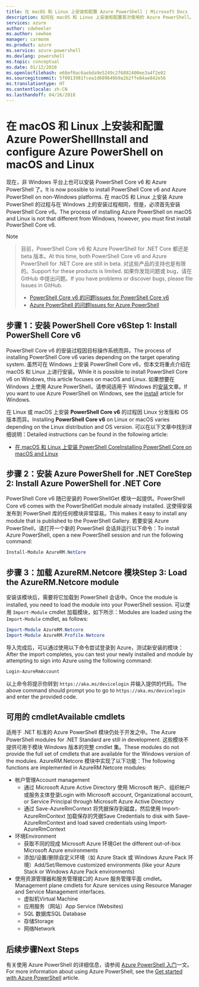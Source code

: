 ```yaml
---
title: 在 macOS 和 Linux 上安装和配置 Azure PowerShell | Microsoft Docs
description: 如何在 macOS 和 Linux 上安装和配置首次使用的 Azure PowerShell。
services: azure
author: sdwheeler
ms.author: sewhee
manager: carmonm
ms.product: azure
ms.service: azure-powershell
ms.devlang: powershell
ms.topic: conceptual
ms.date: 01/12/2018
ms.openlocfilehash: e68ef0ac6aebda9e5249c2f6882400ee3a4f2e02
ms.sourcegitcommit: 5f0013981fcea1d689649b9a2b2ffe84ae842e56
ms.translationtype: HT
ms.contentlocale: zh-CN
ms.lasthandoff: 04/16/2018
---
```

# <a name="install-and-configure-azure-powershell-on-macos-and-linux"></a><span data-ttu-id="2484b-103">在 macOS 和 Linux 上安装和配置 Azure PowerShell</span><span class="sxs-lookup"><span data-stu-id="2484b-103">Install and configure Azure PowerShell on macOS and Linux</span></span>

<span data-ttu-id="2484b-104">现在，非 Windows 平台上也可以安装 PowerShell Core v6 和 Azure PowerShell 了。</span><span class="sxs-lookup"><span data-stu-id="2484b-104">It is now possible to install PowerShell Core v6 and Azure PowerShell on non-Windows platforms.</span></span>
<span data-ttu-id="2484b-105">在 macOS 和 Linux 上安装 Azure PowerShell 的过程与在 Windows 上的安装过程相同，但是，必须首先安装 PowerShell Core v6。</span><span class="sxs-lookup"><span data-stu-id="2484b-105">The process of installing Azure PowerShell on macOS and Linux is not that different from Windows, however, you must first install PowerShell Core v6.</span></span>

> [!NOTE]

> <span data-ttu-id="2484b-106">目前，PowerShell Core v6 和 Azure PowerShell for .NET Core 都还是 beta 版本。</span><span class="sxs-lookup"><span data-stu-id="2484b-106">At this time, both PowerShell Core v6 and Azure PowerShell for .NET Core are still in beta.</span></span>
> <span data-ttu-id="2484b-107">对这些产品的支持也是有限的。</span><span class="sxs-lookup"><span data-stu-id="2484b-107">Support for these products is limited.</span></span> <span data-ttu-id="2484b-108">如果你发现问题或 bug，请在 GitHub 中提出问题。</span><span class="sxs-lookup"><span data-stu-id="2484b-108">If you have problems or discover bugs, please file Issues in GitHub.</span></span>
>
> * [<span data-ttu-id="2484b-109">PowerShell Core v6 的问题</span><span class="sxs-lookup"><span data-stu-id="2484b-109">Issues for PowerShell Core v6</span></span>](https://github.com/PowerShell/PowerShell/issues)
> * [<span data-ttu-id="2484b-110">Azure PowerShell 的问题</span><span class="sxs-lookup"><span data-stu-id="2484b-110">Issues for Azure PowerShell</span></span>](https://github.com/azure/azure-docs-powershell/issues)

## <a name="step-1-install-powershell-core-v6"></a><span data-ttu-id="2484b-111">步骤 1：安装 PowerShell Core v6</span><span class="sxs-lookup"><span data-stu-id="2484b-111">Step 1: Install PowerShell Core v6</span></span>

<span data-ttu-id="2484b-112">PowerShell Core v6 的安装过程因目标操作系统而异。</span><span class="sxs-lookup"><span data-stu-id="2484b-112">The process of installing PowerShell Core v6 varies depending on the target operating system.</span></span>
<span data-ttu-id="2484b-113">虽然可在 Windows 上安装 PowerShell Core v6，但本文将重点介绍在 macOS 和 Linux 上进行安装。</span><span class="sxs-lookup"><span data-stu-id="2484b-113">While it is possible to install PowerShell Core v6 on Windows, this article focuses on macOS and Linux.</span></span> <span data-ttu-id="2484b-114">如果想要在 Windows 上使用 Azure PowerShell，请参阅适用于 Windows 的[安装](./install-azurerm-ps.md)文章。</span><span class="sxs-lookup"><span data-stu-id="2484b-114">If you want to use Azure PowerShell on Windows, see the [install](./install-azurerm-ps.md) article for Windows.</span></span>

<span data-ttu-id="2484b-115">在 Linux 或 macOS 上安装 **PowerShell Core v6** 的过程因 Linux 分发版和 OS 版本而异。</span><span class="sxs-lookup"><span data-stu-id="2484b-115">Installing **PowerShell Core v6** on Linux or macOS varies depending on the Linux distribution and OS version.</span></span>
<span data-ttu-id="2484b-116">可以在以下文章中找到详细说明：</span><span class="sxs-lookup"><span data-stu-id="2484b-116">Detailed instructions can be found in the following article:</span></span>

- [<span data-ttu-id="2484b-117">在 macOS 和 Linux 上安装 PowerShell Core</span><span class="sxs-lookup"><span data-stu-id="2484b-117">Installing PowerShell Core on macOS and Linux</span></span>](/powershell/scripting/setup/installing-powershell-core-on-macos-and-linux)

## <a name="step-2-install-azure-powershell-for-net-core"></a><span data-ttu-id="2484b-118">步骤 2：安装 Azure PowerShell for .NET Core</span><span class="sxs-lookup"><span data-stu-id="2484b-118">Step 2: Install Azure PowerShell for .NET Core</span></span>

<span data-ttu-id="2484b-119">PowerShell Core v6 随已安装的 PowerShellGet 模块一起提供。</span><span class="sxs-lookup"><span data-stu-id="2484b-119">PowerShell Core v6 comes with the PowerShellGet module already installed.</span></span> <span data-ttu-id="2484b-120">这使得安装发布到 PowerShell 库的任何模块非常容易。</span><span class="sxs-lookup"><span data-stu-id="2484b-120">This makes it easy to install any module that is published to the PowerShell Gallery.</span></span> <span data-ttu-id="2484b-121">若要安装 Azure PowerShell，请打开一个新的 PowerShell 会话并运行以下命令：</span><span class="sxs-lookup"><span data-stu-id="2484b-121">To install Azure PowerShell, open a new PowerShell session and run the following command:</span></span>

```powershell
Install-Module AzureRM.NetCore
```

## <a name="step-3-load-the-azurermnetcore-module"></a><span data-ttu-id="2484b-122">步骤 3：加载 AzureRM.Netcore 模块</span><span class="sxs-lookup"><span data-stu-id="2484b-122">Step 3: Load the AzureRM.Netcore module</span></span>

<span data-ttu-id="2484b-123">安装该模块后，需要将它加载到 PowerShell 会话中。</span><span class="sxs-lookup"><span data-stu-id="2484b-123">Once the module is installed, you need to load the module into your PowerShell session.</span></span> <span data-ttu-id="2484b-124">可以使用 `Import-Module` cmdlet 加载模块，如下所示：</span><span class="sxs-lookup"><span data-stu-id="2484b-124">Modules are loaded using the `Import-Module` cmdlet, as follows:</span></span>

```powershell
Import-Module AzureRM.Netcore
Import-Module AzureRM.Profile.Netcore
```

<span data-ttu-id="2484b-125">导入完成后，可以通过使用以下命令尝试登录到 Azure，测试新安装的模块：</span><span class="sxs-lookup"><span data-stu-id="2484b-125">After the import completes, you can test your newly installed and module by attempting to sign into Azure using the following command:</span></span>

```powershell
Login-AzureRmAccount
```

<span data-ttu-id="2484b-126">以上命令将提示你转到 `https://aka.ms/devicelogin` 并输入提供的代码。</span><span class="sxs-lookup"><span data-stu-id="2484b-126">The above command should prompt you to go to `https://aka.ms/devicelogin` and enter the provided code.</span></span>

## <a name="available-cmdlets"></a><span data-ttu-id="2484b-127">可用的 cmdlet</span><span class="sxs-lookup"><span data-stu-id="2484b-127">Available cmdlets</span></span>

<span data-ttu-id="2484b-128">适用于 .NET 标准的 Azure PowerShell 模块仍处于开发之中。</span><span class="sxs-lookup"><span data-stu-id="2484b-128">The Azure PowerShell modules for .NET Standard are still in development.</span></span> <span data-ttu-id="2484b-129">这些模块不提供可用于模块 Windows 版本的完整 cmdlet 集。</span><span class="sxs-lookup"><span data-stu-id="2484b-129">These modules do not provide the full set of cmdlets that are available for the Windows version of the modules.</span></span> <span data-ttu-id="2484b-130">AzureRM.Netcore 模块中实现了以下功能：</span><span class="sxs-lookup"><span data-stu-id="2484b-130">The following functions are implemented in AzureRM.Netcore modules:</span></span>

* <span data-ttu-id="2484b-131">帐户管理</span><span class="sxs-lookup"><span data-stu-id="2484b-131">Account management</span></span>
  - <span data-ttu-id="2484b-132">通过 Microsoft Azure Active Directory 使用 Microsoft 帐户、组织帐户或服务主体登录</span><span class="sxs-lookup"><span data-stu-id="2484b-132">Login with Microsoft account, Organizational account, or Service Principal through Microsoft Azure Active Directory</span></span>
  - <span data-ttu-id="2484b-133">通过 Save-AzureRmContext 将凭据保存到磁盘，然后使用 Import-AzureRmContext 加载保存的凭据</span><span class="sxs-lookup"><span data-stu-id="2484b-133">Save Credentials to disk with Save-AzureRmContext and load saved credentials using Import-AzureRmContext</span></span>
* <span data-ttu-id="2484b-134">环境</span><span class="sxs-lookup"><span data-stu-id="2484b-134">Environment</span></span>
  - <span data-ttu-id="2484b-135">获取不同的现成 Microsoft Azure 环境</span><span class="sxs-lookup"><span data-stu-id="2484b-135">Get the different out-of-box Microsoft Azure environments</span></span>
  - <span data-ttu-id="2484b-136">添加/设置/删除自定义环境（如 Azure Stack 或 Windows Azure Pack 环境）</span><span class="sxs-lookup"><span data-stu-id="2484b-136">Add/Set/Remove customized environments (like your Azure Stack or Windows Azure Pack environments)</span></span>
* <span data-ttu-id="2484b-137">使用资源管理器和服务管理接口的 Azure 服务管理平面 cmdlet。</span><span class="sxs-lookup"><span data-stu-id="2484b-137">Management plane cmdlets for Azure services using Resource Manager and Service Management interfaces.</span></span>
  - <span data-ttu-id="2484b-138">虚拟机</span><span class="sxs-lookup"><span data-stu-id="2484b-138">Virtual Machine</span></span>
  - <span data-ttu-id="2484b-139">应用服务（网站）</span><span class="sxs-lookup"><span data-stu-id="2484b-139">App Service (Websites)</span></span>
  - <span data-ttu-id="2484b-140">SQL 数据库</span><span class="sxs-lookup"><span data-stu-id="2484b-140">SQL Database</span></span>
  - <span data-ttu-id="2484b-141">存储</span><span class="sxs-lookup"><span data-stu-id="2484b-141">Storage</span></span>
  - <span data-ttu-id="2484b-142">网络</span><span class="sxs-lookup"><span data-stu-id="2484b-142">Network</span></span>

## <a name="next-steps"></a><span data-ttu-id="2484b-143">后续步骤</span><span class="sxs-lookup"><span data-stu-id="2484b-143">Next Steps</span></span>

<span data-ttu-id="2484b-144">有关使用 Azure PowerShell 的详细信息，请参阅 [Azure PowerShell 入门](get-started-azureps.md)一文。</span><span class="sxs-lookup"><span data-stu-id="2484b-144">For more information about using Azure PowerShell, see the [Get started with Azure PowerShell](get-started-azureps.md) article.</span></span>

